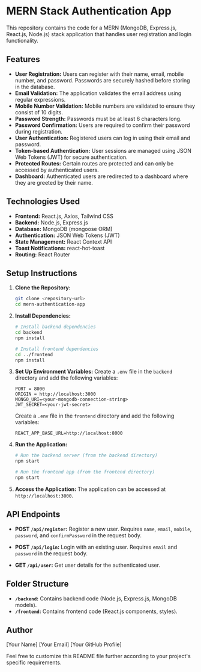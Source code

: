 # MERN Stack Authentication App

This repository contains the code for a MERN (MongoDB, Express.js, React.js, Node.js) stack application that handles user registration and login functionality.

## Features
- **User Registration:** Users can register with their name, email, mobile number, and password. Passwords are securely hashed before storing in the database.
- **Email Validation:** The application validates the email address using regular expressions.
- **Mobile Number Validation:** Mobile numbers are validated to ensure they consist of 10 digits.
- **Password Strength:** Passwords must be at least 6 characters long.
- **Password Confirmation:** Users are required to confirm their password during registration.
- **User Authentication:** Registered users can log in using their email and password.
- **Token-based Authentication:** User sessions are managed using JSON Web Tokens (JWT) for secure authentication.
- **Protected Routes:** Certain routes are protected and can only be accessed by authenticated users.
- **Dashboard:** Authenticated users are redirected to a dashboard where they are greeted by their name.

## Technologies Used
- **Frontend:** React.js, Axios, Tailwind CSS
- **Backend:** Node.js, Express.js
- **Database:** MongoDB (mongoose ORM)
- **Authentication:** JSON Web Tokens (JWT)
- **State Management:** React Context API
- **Toast Notifications:** react-hot-toast
- **Routing:** React Router

## Setup Instructions

1. **Clone the Repository:**
   ```bash
   git clone <repository-url>
   cd mern-authentication-app
   ```

2. **Install Dependencies:**
   ```bash
   # Install backend dependencies
   cd backend
   npm install

   # Install frontend dependencies
   cd ../frontend
   npm install
   ```

3. **Set Up Environment Variables:**
   Create a `.env` file in the `backend` directory and add the following variables:
   ```env
   PORT = 8000
   ORIGIN = http://localhost:3000
   MONGO_URI=<your-mongodb-connection-string>
   JWT_SECRET=<your-jwt-secret>
   ```

   Create a `.env` file in the `frontend` directory and add the following variables:
   ```env
   REACT_APP_BASE_URL=http://localhost:8000
   ```

4. **Run the Application:**
   ```bash
   # Run the backend server (from the backend directory)
   npm start

   # Run the frontend app (from the frontend directory)
   npm start
   ```

5. **Access the Application:**
   The application can be accessed at `http://localhost:3000`.

## API Endpoints

- **POST `/api/register`:** Register a new user. Requires `name`, `email`, `mobile`, `password`, and `confirmPassword` in the request body.

- **POST `/api/login`:** Login with an existing user. Requires `email` and `password` in the request body.

- **GET `/api/user`:** Get user details for the authenticated user.

## Folder Structure

- **`/backend`:** Contains backend code (Node.js, Express.js, MongoDB models).
- **`/frontend`:** Contains frontend code (React.js components, styles).

## Author
[Your Name]
[Your Email]
[Your GitHub Profile]

Feel free to customize this README file further according to your project's specific requirements.
